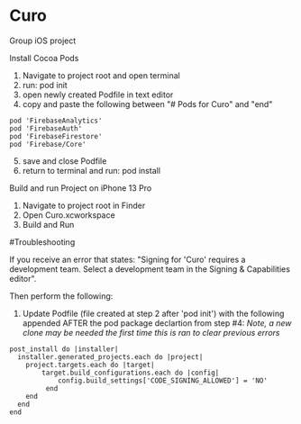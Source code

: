 # Curo
Group iOS project

Install Cocoa Pods
1. Navigate to project root and open terminal
2. run: pod init
3. open newly created Podfile in text editor
4. copy and paste the following between "# Pods for Curo" and "end"
```
pod 'FirebaseAnalytics'
pod 'FirebaseAuth'
pod 'FirebaseFirestore'
pod 'Firebase/Core'
```
5. save and close Podfile
6. return to terminal and run: pod install
 
Build and run Project on iPhone 13 Pro
1. Navigate to project root in Finder
2. Open Curo.xcworkspace
3. Build and Run

#Troubleshooting

If you receive an error that states: "Signing for 'Curo' requires a development team. Select a development team in the Signing & Capabilities editor".

Then perform the following:

1. Update Podfile (file created at step 2 after 'pod init') with the following appended AFTER the pod package declartion from step #4: 
*Note, a new clone may be needed the first time this is ran to clear previous errors*
```
post_install do |installer|
  installer.generated_projects.each do |project|
    project.targets.each do |target|
        target.build_configurations.each do |config|
            config.build_settings['CODE_SIGNING_ALLOWED'] = 'NO'
         end
    end
  end
end
```

